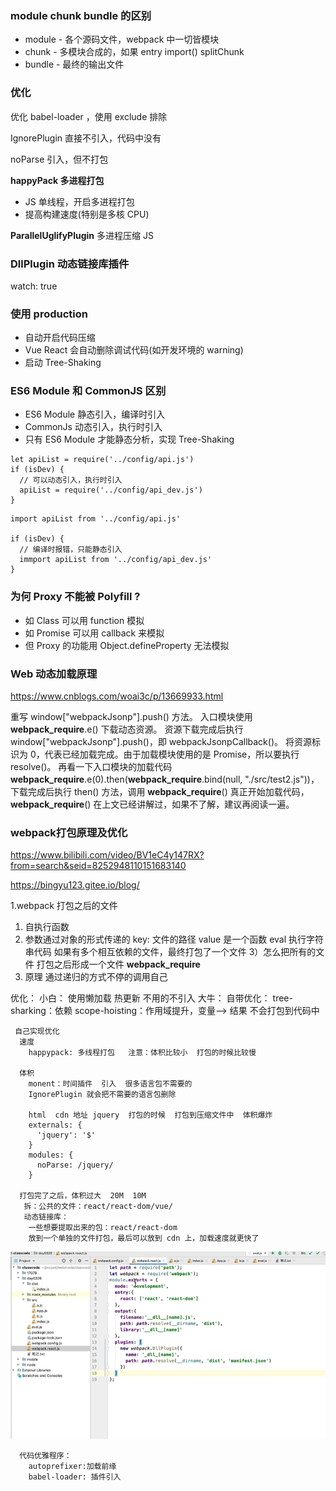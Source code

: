   


### module chunk bundle 的区别


* module -  各个源码文件，webpack 中一切皆模块
* chunk - 多模块合成的，如果 entry  import() splitChunk
* bundle - 最终的输出文件



###  优化

优化 babel-loader ，使用 exclude  排除

IgnorePlugin  直接不引入，代码中没有

noParse 引入，但不打包


 **happyPack 多进程打包**

* JS 单线程，开启多进程打包
* 提高构建速度(特别是多核 CPU)


**ParallelUglifyPlugin** 多进程压缩 JS
 


### DllPlugin 动态链接库插件

watch: true 


### 使用 production

* 自动开启代码压缩
* Vue React 会自动删除调试代码(如开发环境的 warning)
* 启动 Tree-Shaking

 
### ES6 Module 和 CommonJS 区别

* ES6 Module 静态引入，编译时引入
* CommonJs 动态引入，执行时引入
* 只有 ES6 Module 才能静态分析，实现 Tree-Shaking

 ```
 let apiList = require('../config/api.js')
 if (isDev) {
   // 可以动态引入，执行时引入
   apiList = require('../config/api_dev.js')
 }
 ``` 

 ```
 import apiList from '../config/api.js'

 if (isDev) {
   // 编译时报错，只能静态引入 
   immport apiList from '../config/api_dev.js'
 }
 ```


 ### 为何 Proxy 不能被 Polyfill ?

* 如 Class 可以用 function 模拟
* 如 Promise 可以用 callback 来模拟
* 但 Proxy 的功能用 Object.defineProperty 无法模拟



### Web 动态加载原理

https://www.cnblogs.com/woai3c/p/13669933.html

重写 window["webpackJsonp"].push() 方法。
入口模块使用 __webpack_require__.e() 下载动态资源。
资源下载完成后执行 window["webpackJsonp"].push()，即 webpackJsonpCallback()。
将资源标识为 0，代表已经加载完成。由于加载模块使用的是 Promise，所以要执行 resolve()。
再看一下入口模块的加载代码 __webpack_require__.e(0).then(__webpack_require__.bind(null, "./src/test2.js"))，下载完成后执行 then() 方法，调用 __webpack_require__() 真正开始加载代码，__webpack_require__() 在上文已经讲解过，如果不了解，建议再阅读一遍。


### webpack打包原理及优化

https://www.bilibili.com/video/BV1eC4y147RX?from=search&seid=8252948110151683140

https://bingyu123.gitee.io/blog/

1.webpack 打包之后的文件
  1) 自执行函数
  2) 参数通过对象的形式传递的
     key: 文件的路径   value 是一个函数
     eval 执行字符串代码
     如果有多个相互依赖的文件，最终打包了一个文件 
  3）怎么把所有的文件 打包之后形成一个文件  __webpack_require__
  4) 原理 通过递归的方式不停的调用自己
   
优化：
  小白： 使用懒加载  热更新  不用的不引入
  大牛：
     自带优化：
      tree-sharking：依赖 
      scope-hoisting：作用域提升，变量--> 结果 不会打包到代码中

     自己实现优化
      速度
        happypack: 多线程打包   注意：体积比较小  打包的时候比较慢
      
      体积
        monent：时间插件  引入  很多语言包不需要的
        IgnorePlugin 就会把不需要的语言包删除

        html  cdn 地址 jquery  打包的时候  打包到压缩文件中  体积爆炸
        externals: {
          'jquery': '$'
        }
        modules: {
          noParse: /jquery/
        }
      
      打包完了之后，体积过大  20M  10M
       拆：公共的文件：react/react-dom/vue/
       动态链接库：
        一些想要提取出来的包：react/react-dom
        放到一个单独的文件打包，最后可以放到 cdn 上，加载速度就更快了
![](./webpack.png)
      
      代码优雅程序：
        autoprefixer:加载前缘
        babel-loader: 插件引入
